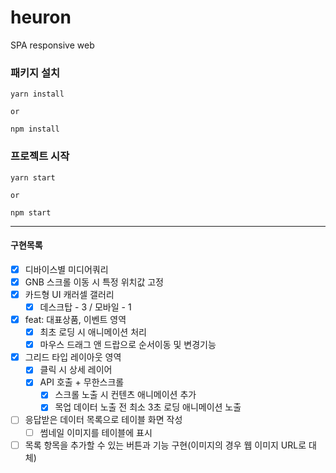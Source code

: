 # heuron
SPA responsive web


### 패키지 설치
```shell
yarn install

or
 
npm install
```

### 프로젝트 시작
```shell
yarn start 

or 

npm start
```

---

#### 구현목록
- [x] 디바이스별 미디어쿼리
- [x] GNB 스크롤 이동 시 특정 위치값 고정
- [x] 카드형 UI 캐러셀 갤러리
  - [x] 데스크탑 - 3 / 모바일 - 1
- [x] feat: 대표상품, 이벤트 영역
  - [x] 최초 로딩 시 애니메이션 처리
  - [x] 마우스 드래그 앤 드랍으로 순서이동 및 변경기능
- [x] 그리드 타입 레이아웃 영역
  - [x] 클릭 시 상세 레이어
  - [x] API 호출 + 무한스크롤
    - [x] 스크롤 노출 시 컨텐츠 애니메이션 추가
    - [x] 목업 데이터 노출 전 최소 3초 로딩 애니메이션 노출
- [ ] 응답받은 데이터 목록으로 테이블 화면 작성
  - [ ] 썸네일 이미지를 테이블에 표시
- [ ] 목록 항목을 추가할 수 있는 버튼과 기능 구현(이미지의 경우 웹 이미지 URL로 대체) 